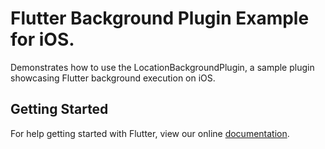 # Flutter Background Plugin Example for iOS.

Demonstrates how to use the LocationBackgroundPlugin, a sample plugin showcasing Flutter background execution on iOS.

## Getting Started

For help getting started with Flutter, view our online
[documentation](https://flutter.io/).
